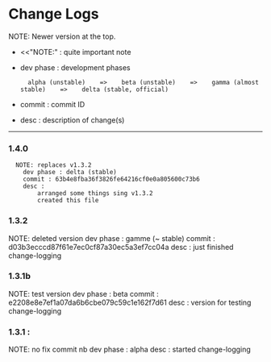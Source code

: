 # Change Logs

NOTE: Newer version at the top.

* <<"NOTE:" : quite important note
* dev phase : development phases

        alpha (unstable)    =>    beta (unstable)    =>    gamma (almost stable)    =>    delta (stable, official)

* commit : commit ID
* desc : description of change(s)

---

### 1.4.0
```
  NOTE: replaces v1.3.2
    dev phase : delta (stable)
    commit : 63b4e8fba36f3826fe64216cf0e0a805600c73b6
    desc :
        arranged some things sing v1.3.2
        created this file
```

### 1.3.2
  NOTE: deleted version
    dev phase : gamme (~ stable)
    commit : d03b3ecccd87f61e7ec0cf87a30ec5a3ef7cc04a
    desc :
        just finished change-logging

### 1.3.1b
  NOTE: test version
    dev phase : beta
    commit : e2208e8e7ef1a07da6b6cbe079c59c1e162f7d61
    desc :
        version for testing change-logging

### 1.3.1 :
  NOTE: no fix commit nb
    dev phase : alpha
    desc :
        started change-logging
